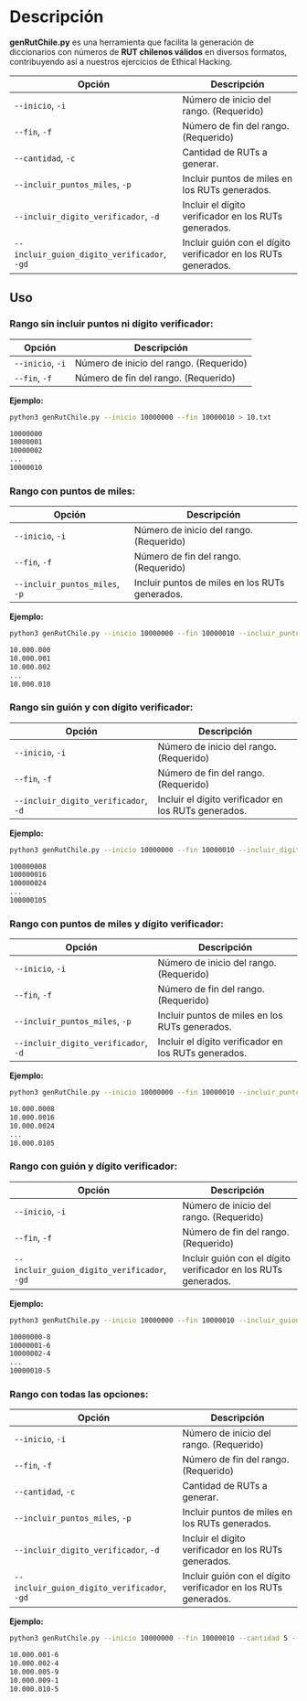 

# Descripción

**genRutChile.py** es una herramienta que facilita la generación de diccionarios con números de **RUT chilenos válidos** en diversos formatos, contribuyendo así a nuestros ejercicios de Ethical Hacking.


| Opción                                      | Descripción                                                         |
|---------------------------------------------|---------------------------------------------------------------------|
| `--inicio`, `-i`                            | Número de inicio del rango. (Requerido)                             |
| `--fin`, `-f`                               | Número de fin del rango. (Requerido)                                |
| `--cantidad`, `-c`                          | Cantidad de RUTs a generar.                                         |
| `--incluir_puntos_miles`, `-p`              | Incluir puntos de miles en los RUTs generados.                      |
| `--incluir_digito_verificador`, `-d`        | Incluir el dígito verificador en los RUTs generados.                |
| `--incluir_guion_digito_verificador`, `-gd` | Incluir guión con el dígito verificador en los RUTs generados.      |


## Uso

### Rango sin incluir puntos ni dígito verificador:

| Opción             | Descripción                                      |
|--------------------|--------------------------------------------------|
| `--inicio`, `-i`   | Número de inicio del rango. (Requerido)          |
| `--fin`, `-f`      | Número de fin del rango. (Requerido)             |

**Ejemplo:**
```bash
python3 genRutChile.py --inicio 10000000 --fin 10000010 > 10.txt

10000000
10000001
10000002
...
10000010
```

### Rango con puntos de miles:

| Opción             | Descripción                                      |
|--------------------|--------------------------------------------------|
| `--inicio`, `-i`   | Número de inicio del rango. (Requerido)          |
| `--fin`, `-f`      | Número de fin del rango. (Requerido)             |
| `--incluir_puntos_miles`, `-p`| Incluir puntos de miles en los RUTs generados.|

**Ejemplo:**
```bash
python3 genRutChile.py --inicio 10000000 --fin 10000010 --incluir_puntos_miles > rut.txt

10.000.000
10.000.001
10.000.002
...
10.000.010
```

### Rango sin guión y con dígito verificador:

| Opción                                | Descripción                                      |
|---------------------------------------|--------------------------------------------------|
| `--inicio`, `-i`                      | Número de inicio del rango. (Requerido)          |
| `--fin`, `-f`                         | Número de fin del rango. (Requerido)             |
| `--incluir_digito_verificador`, `-d`  | Incluir el dígito verificador en los RUTs generados.|

**Ejemplo:**
```bash
python3 genRutChile.py --inicio 10000000 --fin 10000010 --incluir_digito_verificador > rut.txt

100000008
100000016
100000024
...
100000105
```

### Rango con puntos de miles y dígito verificador:

| Opción                                | Descripción                                      |
|---------------------------------------|--------------------------------------------------|
| `--inicio`, `-i`                      | Número de inicio del rango. (Requerido)          |
| `--fin`, `-f`                         | Número de fin del rango. (Requerido)             |
| `--incluir_puntos_miles`, `-p`        | Incluir puntos de miles en los RUTs generados.   |
| `--incluir_digito_verificador`, `-d`  | Incluir el dígito verificador en los RUTs generados.|

**Ejemplo:**
```bash
python3 genRutChile.py --inicio 10000000 --fin 10000010 --incluir_puntos_miles --incluir_digito_verificador > rut.txt

10.000.0008
10.000.0016
10.000.0024
...
10.000.0105
```

### Rango con guión y dígito verificador:

| Opción                                  | Descripción                                      |
|-----------------------------------------|--------------------------------------------------|
| `--inicio`, `-i`                        | Número de inicio del rango. (Requerido)          |
| `--fin`, `-f`                           | Número de fin del rango. (Requerido)             |
| `--incluir_guion_digito_verificador`, `-gd` | Incluir guión con el dígito verificador en los RUTs generados.|

**Ejemplo:**
```bash
python3 genRutChile.py --inicio 10000000 --fin 10000010 --incluir_guion_digito_verificador > rut.txt

10000000-8
10000001-6
10000002-4
...
10000010-5
```

### Rango con todas las opciones:

| Opción                                  | Descripción                                      |
|-----------------------------------------|--------------------------------------------------|
| `--inicio`, `-i`                        | Número de inicio del rango. (Requerido)          |
| `--fin`, `-f`                           | Número de fin del rango. (Requerido)             |
| `--cantidad`, `-c`                      | Cantidad de RUTs a generar.                      |
| `--incluir_puntos_miles`, `-p`          | Incluir puntos de miles en los RUTs generados.   |
| `--incluir_digito_verificador`, `-d`    | Incluir el dígito verificador en los RUTs generados.|
| `--incluir_guion_digito_verificador`, `-gd` | Incluir guión con el dígito verificador en los RUTs generados.|

**Ejemplo:**
```bash
python3 genRutChile.py --inicio 10000000 --fin 10000010 --cantidad 5 --incluir_puntos_miles --incluir_digito_verificador --incluir_guion_digito_verificador > rut.txt

10.000.001-6
10.000.002-4
10.000.005-9
10.000.009-1
10.000.010-5
```


